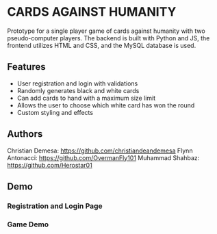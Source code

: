 # CARDS AGAINST HUMANITY
Prototype for a single player game of cards against humanity with two pseudo-computer players. The backend is built with Python and JS, the frontend utilizes HTML and CSS, and the MySQL database is used.

## Features
- User registration and login with validations
- Randomly generates black and white cards
- Can add cards to hand with a maximum size limit
- Allows the user to choose which white card has won the round
- Custom styling and effects

## Authors
Christian Demesa: https://github.com/christiandeandemesa
Flynn Antonacci: https://github.com/OvermanFly101
Muhammad Shahbaz: https://github.com/Herostar01

## Demo
### Registration and Login Page

### Game Demo
